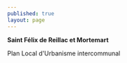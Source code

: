 ```yaml
---
published: true
layout: page
---
```


**Saint Félix de Reillac et Mortemart**

Plan Local d'Urbanisme intercommunal
